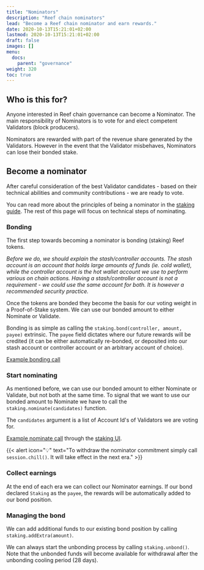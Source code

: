 ```yaml
---
title: "Nominators"
description: "Reef chain nominators"
lead: "Become a Reef chain nominator and earn rewards."
date: 2020-10-13T15:21:01+02:00
lastmod: 2020-10-13T15:21:01+02:00
draft: false
images: []
menu:
  docs:
    parent: "governance"
weight: 320
toc: true
---
```


## Who is this for?
Anyone interested in Reef chain governance can become a Nominator. The main responsibility of Nominators is to vote for and elect competent Validators (block producers).

Nominators are rewarded with part of the revenue share generated by the Validators. However in the event that the Validator misbehaves, Nominators can lose their bonded stake.


## Become a nominator
After careful consideration of the best Validator candidates - based on their technical abilities and community contributions - we are ready to vote.

You can read more about the principles of being a nominator in the [staking guide](/docs/governance/staking/). The rest of this page will focus on technical steps of nominating.


### Bonding
The first step towards becoming a nominator is bonding (staking) Reef tokens.

*Before we do, we should explain the stash/controller accounts. The stash account is an account that holds large amounts of funds (ie. cold wallet), while the controller account is the hot wallet account we use to perform various on chain actions. Having a stash/controller account is not a requirement - we could use the same account for both. It is however a recommended security practice.*

Once the tokens are bonded they become the basis for our voting weight in a Proof-of-Stake system. We can use our bonded amount to either Nominate or Validate.

Bonding is as simple as calling the `staking.bond(controller, amount, payee)` extrinsic. The `payee` field dictates where our future rewards will be credited (it can be either automatically re-bonded, or deposited into our stash account or controller account or an arbitrary account of choice).

[Example bonding call](https://i.imgur.com/2SyugGl.png)

### Start nominating
As mentioned before, we can use our bonded amount to either Nominate or Validate, but not both at the same time. To signal that we want to use our bonded amount to Nominate we have to call the `staking.nominate(candidates)` function.

The `candidates` argument is a list of Account Id's of Validators we are voting for.

[Example nominate call](https://i.imgur.com/i83GIPo.png) through the [staking UI](https://console.reefscan.com/#/staking).

{{< alert icon="💡" text="To withdraw the nominator commitment simply call `session.chill()`. It will take effect in the next era." >}}

### Collect earnings
At the end of each era we can collect our Nominator earnings. If our bond declared `Staking` as the `payee`, the rewards will be automatically added to our bond position.

### Managing the bond
We can add additional funds to our existing bond position by calling `staking.addExtra(amount)`.

We can always start the unbonding process by calling `staking.unbond()`. Note that the unbonded funds will become available for withdrawal after the unbonding cooling period (28 days).

